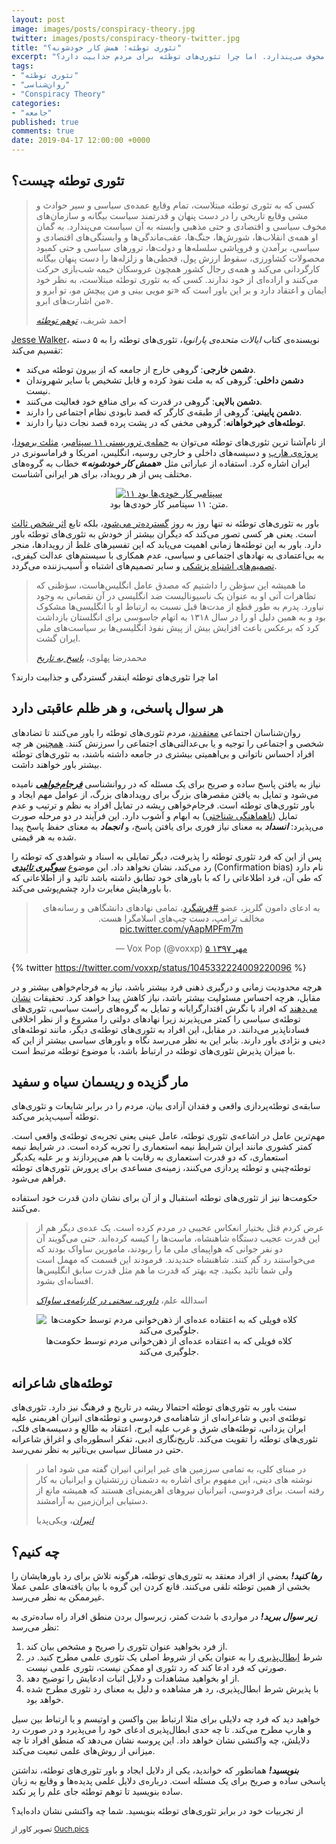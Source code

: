```yaml
---
layout: post
image: images/posts/conspiracy-theory.jpg
twitter: images/posts/conspiracy-theory-twitter.jpg
title: "تئوری توطئه؛ همش کار خودشونه؟"
excerpt: "تئوری توطئه علت تمام وقایع را توطئه‌ی دست‌های پنهان و سازمان‌های مخوف می‌پندارد. اما چرا تئوری‌های توطئه برای مردم جذابیت دارد؟"
tags:
- "تئوری توطئه"
- "روان‌شناسی"
- "Conspiracy Theory"
categories:
- "جامعه"
published: true
comments: true
date: 2019-04-17 12:00:00 +0000
---
```


## تئوری توطئه چیست؟

<blockquote class="blockquote">
  <p class="mb-0">کسی که به تئوری توطئه مبتلاست، تمام وقایع عمده‌ی سیاسی و سیر حوادث و مشی وقایع تاریخی را در دست پنهان و قدرتمند سیاست بیگانه و سازمان‌های مخوف سیاسی و اقتصادی و حتی مذهبی وابسته به آن سیاست می‌پندارد. به گمان او همه‌ی انقلاب‌ها، شورش‌ها، جنگ‌ها، عقب‌ماندگی‌ها و وابستگی‌های اقتصادی و سیاسی، برآمدن و فروپاشی سلسله‌ها و دولت‌ها، ترورهای سیاسی و حتی کمبود محصولات کشاورزی، سقوط ارزش پول، قحطی‌ها و زلزله‌ها را دست پنهان بیگانه کارگردانی می‌کند و همه‌ی رجال کشور همچون عروسکان خیمه شب‌بازی حرکت می‌کنند و اراده‌ای از خود ندارند. کسی که به تئوری توطئه مبتلاست، به نظر خود ایمان و اعتقاد دارد و بر این باور است که «تو مویی بینی و من پیچش مو، تو ابرو و من اشارت‌های ابرو».</p>
  <footer class="blockquote-footer">احمد شریف، <cite title="Source Title"><a href="https://www.noormags.ir/view/fa/articlepage/320205" title="توهم توطئه" rel="nofollow" target="_blank">توهم توطئه</a></cite></footer>
</blockquote>

<a href="https://en.wikipedia.org/wiki/Jesse_Walker" title="Jesse Walker" rel="nofollow" target="_blank">Jesse Walker</a>، نویسنده‌ی کتاب _ایالات متحده‌ی پارانویا_، تئوری‌های توطئه را به ۵ دسته تقسیم می‌کند:
<ul>
  <li><strong>دشمن خارجی</strong>: گروهی خارج از جامعه که از بیرون توطئه می‌کند.</li>
  <li><strong>دشمن داخلی</strong>: گروهی که به ملت نفوذ کرده و قابل تشخیص با سایر شهروندان نیست.</li>
  <li><strong>دشمن بالایی</strong>: گروهی در قدرت که برای منافع خود فعالیت می‌کنند.</li>
  <li><strong>دشمن پایینی</strong>: گروهی از طبقه‌ی کارگر که قصد نابودی نظام اجتماعی را دارند.</li>
  <li><strong>توطئه‌های خیرخواهانه</strong>: گروهی مخفی که در پشت پرده قصد نجات دنیا را دارند.</li>
</ul>

از نام‌آشنا ترین تئوری‌های توطئه می‌توان به <a href="https://fa.wikipedia.org/wiki/%D8%AA%D8%A6%D9%88%D8%B1%DB%8C%E2%80%8C%D9%87%D8%A7%DB%8C_%D8%AA%D9%88%D8%B7%D8%A6%D9%87_%DB%B1%DB%B1_%D8%B3%D9%BE%D8%AA%D8%A7%D9%85%D8%A8%D8%B1" title="تئوری‌های توطئه ۱۱ سپتامبر" rel="nofollow" target="_blank">حمله‌ی تروریستی ۱۱ سپتامبر</a>، <a href="https://fa.wikipedia.org/wiki/%D9%85%D8%AB%D9%84%D8%AB_%D8%A8%D8%B1%D9%85%D9%88%D8%AF%D8%A7" title="مثلث برمودا" rel="nofollow" target="_blank">مثلث برمودا</a>، <a href="https://fa.wikipedia.org/wiki/%D9%87%D8%A7%D8%B1%D9%BE" title="هارپ" rel="nofollow" target="_blank">پروژه‌ی هارپ</a> و دسیسه‌های داخلی و خارجی روسیه، انگلیس، امریکا و فراماسونری در ایران اشاره کرد. استفاده از عباراتی مثل ***«همش کار خودشونه»*** خطاب به گروه‌های مختلف پس از هر رویداد، برای هر ایرانی آشناست.

<center><figure class="figure">
  <a href="https://www.flickr.com/photos/28396605@N00/5132403491" title="Rally to Restore Sanity" rel="nofollow" target="_blank"><img src="https://upload.wikimedia.org/wikipedia/commons/thumb/7/73/Rally_to_Restore_Sanity_%285133012252%29.jpg/621px-Rally_to_Restore_Sanity_%285133012252%29.jpg" class="figure-img img-fluid rounded" alt="۱۱ سپتامبر کار خودی‌ها بود"></a>
  <figcaption class="figure-caption text-center">متن: ۱۱ سپتامبر کار خودی‌ها بود.</figcaption>
</figure></center>

باور به تئوری‌های توطئه نه تنها روز به روز <a href="https://www.ncbi.nlm.nih.gov/pubmed/21751999" title="Conspiracist ideation in Britain and Austria" rel="nofollow" target="_blank">گسترده‌تر می‌شود</a>، بلکه تابع <a href="https://www.ncbi.nlm.nih.gov/pubmed/18512419" title="The hidden impact of conspiracy theories" rel="nofollow" target="_blank">اثر شخص ثالث</a> است. یعنی هر کسی تصور می‌کند که دیگران بیشتر از خودش به تئوری‌های توطئه باور دارد. باور به این توطئه‌ها زمانی اهمیت می‌یابد که این تفسیرهای غلط از رویدادها، منجر به بی‌اعتمادی به نهادهای اجتماعی و سیاسی، عدم همکاری با سیستم‌های عدالت کیفری، <a href="https://www.ncbi.nlm.nih.gov/pubmed/20206284" title="The Immunisation Beliefs and Intentions Measure" rel="nofollow" target="_blank">تصمیم‌های اشتباه پزشکی</a> و سایر تصمیم‌های اشتباه و آسیب‌زننده می‌گردد.

<blockquote class="blockquote">
  <p class="mb-0">ما همیشه این سؤظن را داشتیم که مصدق عامل انگلیس‌هاست، سؤظنی که تظاهرات آتی او به عنوان یک ناسیونالیست ضد انگلیسی در آن نقصانی به وجود نیاورد. پدرم به طور قطع از مدت‌ها قبل نسبت به ارتباط او با انگلیسی‌ها مشکوک بود و به همین دلیل او را در سال ۱۳۱۸ به اتهام جاسوسی برای انگلستان بازداشت کرد که برعکس باعث افزایش بیش از پیش نفوذ انگلیسی‌ها بر سیاست‌های ملی ایران گشت.</p>
  <footer class="blockquote-footer">محمدرضا پهلوی، <cite title="Source Title"><a href="https://www.amazon.com/Answer-History-Mohammad-Reza-Pahlavi/dp/0772012962" title="پاسخ به تاریخ" rel="nofollow" target="_blank">پاسخ به تاریخ</a></cite></footer>
</blockquote>

اما چرا تئوری‌های توطئه اینقدر گستردگی و جذابیت دارند؟

## هر سوال پاسخی، و هر ظلم عاقبتی دارد
روان‌شناسان اجتماعی <a href="https://www.researchgate.net/publication/224012628_Belief_in_US_Government_Conspiracies_Against_Blacks_Among_Black_and_White_College_Students_Powerlessness_or_System_Blame" title="Belief in US Government Conspiracies Against Blacks Among Black and White College Students" rel="nofollow" target="_blank">معتقدند</a>، مردم تئوری‌های توطئه را باور می‌کنند تا تضادهای شخصی و اجتماعی را توجیه و یا بی‌عدالتی‌های اجتماعی را سرزنش کنند. <a href="https://www.ncbi.nlm.nih.gov/pubmed/23734136" title="Measuring belief in conspiracy theories" rel="nofollow" target="_blank">همچنین</a> هر چه افراد احساس ناتوانی و بی‌اهمیتی بیشتری در جامعه داشته باشند، به تئوری‌های توطئه بیشتر باور خواهند داشت.

نیاز به یافتن پاسخ ساده و صریح برای یک مسئله که در روانشناسی <a href="https://www.ncbi.nlm.nih.gov/pubmed/7815301/" title="Individual differences in need for cognitive closure" rel="nofollow" target="_blank">***فرجام‌خواهی***</a> نامیده می‌شود و تمایل به یافتن مقصرهای بزرگ برای رویدادهای بزرگ، از عوامل مهم ایجاد و باور تئوری‌های توطئه است. فرجام‌خواهی ریشه در تمایل افراد به نظم و ترتیب و عدم تمایل (<a href="https://en.wikipedia.org/wiki/Cognitive_dissonance" title="Cognitive dissonance" rel="nofollow" target="_blank">ناهماهنگی شناختی</a>) به ابهام و آشوب دارد. این فرآیند در دو مرحله صورت می‌پذیرد: ***انسداد*** به معنای نیاز فوری برای یافتن پاسخ، و ***انجماد*** به معنای حفظ پاسخ پیدا شده به هر قیمتی.

پس از این که فرد تئوری توطئه را پذیرفت، دیگر تمایلی به اسناد و شواهدی که توطئه را رد می‌کند، نشان نخواهد داد. این موضوع <a href="https://fa.wikipedia.org/wiki/%D8%B3%D9%88%DA%AF%DB%8C%D8%B1%DB%8C_%D8%AA%D8%A3%DB%8C%DB%8C%D8%AF%DB%8C" title="سوگیری تائیدی" rel="nofollow" target="_blank">***سوگیری تائیدی***</a> (Confirmation bias) نام دارد که طی آن، فرد اطلاعاتی را که با باورهای خود تطابق داشته باشد تائید و از اطلاعاتی که با باورهایش مغایرت دارد چشم‌پوشی می‌کند.

<center><blockquote class="twitter-tweet" data-lang="fa" data-link-color="#4ecdc4"><p lang="fa" dir="rtl">به ادعای دامون گلریز، عضو <a href="https://twitter.com/hashtag/%D9%81%D8%B1%D8%B4%DA%AF%D8%B1%D8%AF?src=hash&amp;ref_src=twsrc%5Etfw">#فرشگرد</a>، تمامی نهادهای دانشگاهی و رسانه‌های مخالف ترامپ، دست چپ‌های اسلامگرا هست. <a href="https://t.co/yAapMPFm7m">pic.twitter.com/yAapMPFm7m</a></p>&mdash; Vox Pop (@voxxp) <a href="https://twitter.com/voxxp/status/1045332224009220096?ref_src=twsrc%5Etfw">۵ مهر ۱۳۹۷</a></blockquote></center> <script async src="https://platform.twitter.com/widgets.js" charset="utf-8"></script>

{% twitter https://twitter.com/voxxp/status/1045332224009220096 %}

هرچه محدودیت زمانی و درگیری ذهنی فرد بیشتر باشد، نیاز به فرجام‌خواهی بیشتر و در مقابل، هرچه احساس مسئولیت بیشتر باشد، نیاز کاهش پیدا خواهد کرد. تحقیقات <a href="https://www.researchgate.net/publication/232606388_Review_of_Enemies_of_freedom_Understanding_right-wing_authoritarianism" title="Understanding right-wing authoritarianism" rel="nofollow" target="_blank">نشان می‌دهند</a> که افراد با نگرش اقتدارگرایانه و تمایل به گروه‌های راست سیاسی، تئوری‌های توطئه‌ی سیاسی را کمتر می‌پذیرند زیرا نهادهای دولتی را مشروع و از نظر اخلاقی فسادناپذیر می‌دانند. در مقابل، این افراد به تئوری‌های توطئه‌ی دیگر، مانند توطئه‌های دینی و نژادی باور دارند. بنابر این به نظر می‌رسد نگاه و باورهای سیاسی بیشتر از این که با میزان پذیرش تئوری‌های توطئه در ارتباط باشد، با موضوع توطئه مرتبط است.

## مار گزیده و ریسمان سیاه و سفید
سابقه‌ی توطئه‌پردازی واقعی و فقدان آزادی بیان، مردم را در برابر شایعات و تئوری‌های توطئه آسیب‌پذیر می‌کند.

مهم‌ترین عامل در اشاعه‌ی تئوری توطئه، عامل عینی یعنی تجربه‌ی توطئه‌ی واقعی است. کمتر کشوری مانند ایران شرایط نیمه استعماری را تجربه کرده است. در شرایط نیمه استعماری، که دو قدرت استعماری به رقابت با هم می‌پردازند و بر علیه یکدیگر توطئه‌چینی و توطئه پردازی می‌کنند، زمینه‌ی مساعدی برای پرورش تئوری‌های توطئه فراهم می‌شود.

حکومت‌ها نیز از تئوری‌های توطئه استقبال و از آن برای نشان دادن قدرت خود استفاده می‌کنند.

<blockquote class="blockquote">
  <p class="mb-0">عرض کردم قتل بختیار انعکاس عجیبی در مردم کرده است. یک عده‌ی دیگر هم از این قدرت عجیب دستگاه شاهنشاه، ماست‌ها را کیسه کرده‌اند. حتی می‌گویند آن دو نفر جوانی که هواپیمای ملی ما را ربودند، مامورین ساواک بودند که می‌خواستند رد گم کنند. شاهنشاه خندیدند. فرمودند این قسمت که مهمل است ولی شما تائید بکنید. چه بهتر که قدرت ما هم مثل قدرت سابق انگلیس‌ها افسانه‌ای بشود.</p>
  <footer class="blockquote-footer">اسدالله علم، <cite title="Source Title"><a href="https://www.noormags.ir/view/en/articlepage/468071" title="داوری، سخنی در کارنامه‌ی ساواک" rel="nofollow" target="_blank">داوری، سخنی در کارنامه‌ی ساواک</a></cite></footer>
</blockquote>

<center><figure class="figure">
  <img src="https://upload.wikimedia.org/wikipedia/commons/thumb/2/2a/TinFoilHat002.jpg/640px-TinFoilHat002.jpg" class="figure-img img-fluid rounded" alt="کلاه فویلی که به اعتقاده عده‌ای از ذهن‌خوانی مردم توسط حکومت‌ها جلوگیری می‌کند.">
  <figcaption class="figure-caption text-center">کلاه فویلی که به اعتقاده عده‌ای از ذهن‌خوانی مردم توسط حکومت‌ها جلوگیری می‌کند.</figcaption>
</figure></center>

## توطئه‌های شاعرانه
سنت باور به تئوری‌های توطئه احتمالا ریشه در تاریخ و فرهنگ نیز دارد. تئوری‌های توطئه‌ی ادبی و شاعرانه‌ای از شاهنامه‌ی فردوسی و توطئه‌های انیران اهریمنی علیه ایران یزدانی، توطئه‌های شرق و غرب علیه ایرج، اعتقاد به طالع و دسیسه‌های فلک، تئوری‌های توطئه را تقویت می‌کند. تاریخ‌نگاری ادبی، تفکر اسطوره‌ای و اغراق شاعرانه حتی در مسائل سیاسی بی‌تاثیر به نظر نمی‌رسد.

<blockquote class="blockquote">
  <p class="mb-0">در مبنای کلی، به تمامی سرزمین های غیر ایرانی انیران گفته می شود اما در نوشته های دینی، این مفهوم برای اشاره به دشمنان زرتشتیان و ایرانیان به کار رفته است. برای فردوسی، انیرانیان نیروهای اهریمنی‌ای هستند که همیشه مانع از دستیابی ایران‌زمین به آرامشند.</p>
  <footer class="blockquote-footer"><cite title="Source Title"><a href="https://fa.wikipedia.org/wiki/%D8%A7%D9%86%DB%8C%D8%B1%D8%A7%D9%86" title="انیران" rel="nofollow" target="_blank">انیران</a></cite>، ویکی‌پدیا</footer>
</blockquote>

## چه کنیم؟
***رها کنید!*** بعضی از افراد معتقد به تئوری‌های توطئه، هرگونه تلاش برای رد باورهایشان را بخشی از همین توطئه تلقی می‌کنند. قانع کردن این گروه با بیان یافته‌های علمی عملا غیرممکن به نظر می‌رسد.

***زیر سوال ببرید!*** در مواردی با شدت کمتر، زیرسوال بردن منطق افراد راه ساده‌تری به نظر می‌رسد:
<ol>
  <li> از فرد بخواهید عنوان تئوری را صریح و مشخص بیان کند.</li>
  <li> شرط <a href="https://en.wikipedia.org/wiki/Falsifiability" title="Falsifiability" rel="nofollow" target="_blank">ابطال‌پذیری</a> را به عنوان یکی از شروط اصلی یک تئوری علمی مطرح کنید. در صورتی که فرد ادعا کند که رد تئوری او ممکن نیست، تئوری علمی نیست.</li>
  <li> از او بخواهید مشاهدات و دلایل اثبات ادعایش را توضیح دهد.</li>
  <li> با پذیرش شرط ابطال‌پذیری، رد هر مشاهده و دلیل به معنای رد تئوری مطرح شده خواهد بود.</li>
</ol>
خواهید دید که فرد چه دلایلی برای مثلا ارتباط بین واکسن و اوتیسم و یا ارتباط بین سیل و هارپ مطرح می‌کند. تا چه حدی ابطال‌پذیری ادعای خود را می‌پذیرد و در صورت رد دلایلش، چه واکنشی نشان خواهد داد. این پروسه نشان می‌دهد که منطق افراد تا چه میزانی از روش‌های علمی تبعیت می‌کند.

***بنویسید!*** همانطور که خواندید، یکی از دلایل ایجاد و باور تئوری‌های توطئه، نداشتن پاسخی ساده و صریح برای یک مسئله است. درباره‌ی دلایل علمی پدیده‌ها و وقایع به زبان ساده بنویسید تا توهم توطئه جای علم را پر نکند.

از تجربیات خود در برابر تئوری‌های توطئه بنویسید. شما چه واکنشی نشان داده‌اید؟

<small>تصویر کاور از <a href="https://icons8.com" title="Ouch.pics" rel="nofollow" target="_blank">Ouch.pics</a></small>

<script type="application/ld+json">
{
  "@context": "https://schema.org",
  "@type": "FAQPage",
  "mainEntity": [{
    "@type": "Question",
    "name": "تئوری توطئه چیست؟",
    "acceptedAnswer": {
      "@type": "Answer",
      "text": "<p>کسی که به تئوری توطئه مبتلاست، تمام وقایع عمده‌ی سیاسی و سیر حوادث و مشی وقایع تاریخی را در دست پنهان و قدرتمند سیاست بیگانه و سازمان‌های مخوف سیاسی و اقتصادی و حتی مذهبی وابسته به آن سیاست می‌پندارد. به گمان او همه‌ی انقلاب‌ها، شورش‌ها، جنگ‌ها، عقب‌ماندگی‌ها و وابستگی‌های اقتصادی و سیاسی، برآمدن و فروپاشی سلسله‌ها و دولت‌ها، ترورهای سیاسی و حتی کمبود محصولات کشاورزی، سقوط ارزش پول، قحطی‌ها و زلزله‌ها را دست پنهان بیگانه کارگردانی می‌کند و همه‌ی رجال کشور همچون عروسکان خیمه شب‌بازی حرکت می‌کنند و اراده‌ای از خود ندارند. کسی که به تئوری توطئه مبتلاست، به نظر خود ایمان و اعتقاد دارد و بر این باور است که «تو مویی بینی و من پیچش مو، تو ابرو و من اشارت‌های ابرو».</p>"
    }
  }, {
    "@type": "Question",
    "name": "تئوری توطئه بر چند نوع است؟",
    "acceptedAnswer": {
      "@type": "Answer",
      "text": "<p>Jesse Walker، نویسنده‌ی کتاب ایالات متحده‌ی پارانویا، تئوری‌های توطئه را به ۵ دسته تقسیم می‌کند:</p>
  <ul> <li><strong>دشمن خارجی</strong>: گروهی خارج از جامعه که از بیرون توطئه می‌کند.</li> <li><strong>دشمن داخلی</strong>: گروهی که به ملت نفوذ کرده و قابل تشخیص با سایر شهروندان نیست.</li> <li><strong>دشمن بالایی</strong>: گروهی در قدرت که برای منافع خود فعالیت می‌کنند.</li> <li><strong>دشمن پایینی</strong>: گروهی از طبقه‌ی کارگر که قصد نابودی نظام اجتماعی را دارند.</li> <li><strong>توطئه‌های خیرخواهانه</strong>: گروهی مخفی که در پشت پرده قصد نجات دنیا را دارند.</li> </ul>"
    }
  }, {
    "@type": "Question",
    "name": "چرا تئوری‌های توطئه اینقدر گستردگی و جذابیت دارند؟",
    "acceptedAnswer": {
      "@type": "Answer",
      "text": "<p>روان‌شناسان اجتماعی معتقدند، مردم تئوری‌های توطئه را باور می‌کنند تا تضادهای شخصی و اجتماعی را توجیه و یا بی‌عدالتی‌های اجتماعی را سرزنش کنند. همچنین هر چه افراد احساس ناتوانی و بی‌اهمیتی بیشتری در جامعه داشته باشند، به تئوری‌های توطئه بیشتر باور خواهند داشت.
  </p><p>
نیاز به یافتن پاسخ ساده و صریح برای یک مسئله که در روانشناسی فرجام‌خواهی نامیده می‌شود و تمایل به یافتن مقصرهای بزرگ برای رویدادهای بزرگ، از عوامل مهم ایجاد و باور تئوری‌های توطئه است.</p>"
    }
  }, {
    "@type": "Question",
    "name": "چرا کسانی که به تئوری‌های توطئه باور دارند، حقیقت را نمی‌پذیرند؟",
    "acceptedAnswer": {
      "@type": "Answer",
      "text": "<p>پس از این که فرد تئوری توطئه را پذیرفت، دیگر تمایلی به اسناد و شواهدی که توطئه را رد می‌کند، نشان نخواهد داد. این موضوع <b>سوگیری تائیدی</b> (Confirmation bias) نام دارد که طی آن، فرد اطلاعاتی را که با باورهای خود تطابق داشته باشد تائید و از اطلاعاتی که با باورهایش مغایرت دارد چشم‌پوشی می‌کند.</p>"
    }
  }, {
    "@type": "Question",
    "name": "در مقابله با تئوری توطئه چه باید کرد؟",
    "acceptedAnswer": {
      "@type": "Answer",
      "text":"<p><strong><em>رها کنید!</em></strong> بعضی از افراد معتقد به تئوری‌های توطئه، هرگونه تلاش برای رد باورهایشان را بخشی از همین توطئه تلقی می‌کنند. قانع کردن این گروه با بیان یافته‌های علمی عملا غیرممکن به نظر می‌رسد.</p>
  <p><strong><em>زیر سوال ببرید!</em></strong> در مواردی با شدت کمتر، زیرسوال بردن منطق افراد راه ساده‌تری به نظر می‌رسد:</p>
  <p>۱.‌ از فرد بخواهید عنوان تئوری را صریح و مشخص بیان کند.</p>
  <p>۲. شرط ابطال‌پذیری را به عنوان یکی از شروط اصلی یک تئوری علمی مطرح کنید. در صورتی که فرد ادعا کند که رد تئوری او ممکن نیست، تئوری علمی نیست.</p>
  <p>۳. از او بخواهید مشاهدات و دلایل اثبات ادعایش را توضیح دهد.</p>
  <p>۴. با پذیرش شرط ابطال‌پذیری، رد هر مشاهده و دلیل به معنای رد تئوری مطرح شده خواهد بود.</p>"}
    }]
  }
</script>
